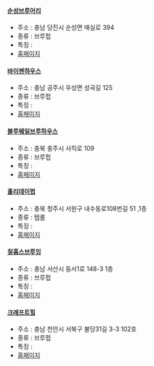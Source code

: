 #### [순성브루어리](https://map.naver.com/v5/entry/place/1791645823) 
 - 주소 : 충남 당진시 순성면 매실로 394
- 종류 : 브루펍
 - 특징 : 
- [홈페이지](https://www.instagram.com/sunseongbrew)
#### [바이젠하우스](https://map.naver.com/v5/entry/place/38331604) 
 - 주소 : 충남 공주시 우성면 성곡길 125
- 종류 : 브루펍
 - 특징 : 
- [홈페이지](http://www.weizenhaus.com/)
#### [블루웨일브루하우스](https://map.naver.com/v5/entry/place/1935643014) 
 - 주소 : 충북 충주시 사직로 109 
- 종류 : 브루펍
 - 특징 : 
- [홈페이지](https://blog.naver.com/bluewhalebrewhouse)
#### [홀리데이펍](https://map.naver.com/v5/entry/place/1131779179) 
 - 주소 : 충북 청주시 서원구 내수동로108번길 51 ,1층
- 종류 : 탭룸
 - 특징 : 
- [홈페이지](http://instagram.com/holiday_beer)
#### [칠홉스브루잉](https://map.naver.com/v5/entry/place/1167994624) 
 - 주소 : 충남 서산시 동서1로 148-3 1층
- 종류 : 브루펍
 - 특징 : 
- [홈페이지](https://www.instagram.com/chillhopsbrewingco/)
#### [크래프트힐](https://map.naver.com/v5/entry/place/38467339) 
 - 주소 : 충남 천안시 서북구 불당31길 3-3 102호
- 종류 : 브루펍
 - 특징 : 
- [홈페이지](https://www.instagram.com/craft_hill)
